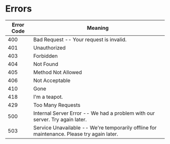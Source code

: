 # Errors

Error Code | Meaning
---------- | -------
400 | Bad Request -- Your request is invalid.
401 | Unauthorized
403 | Forbidden 
404 | Not Found
405 | Method Not Allowed
406 | Not Acceptable
410 | Gone
418 | I'm a teapot.
429 | Too Many Requests
500 | Internal Server Error -- We had a problem with our server. Try again later.
503 | Service Unavailable -- We're temporarily offline for maintenance. Please try again later.
